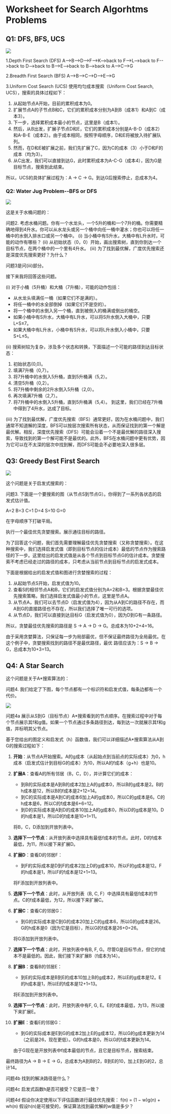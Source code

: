 # Worksheet for Search Algorhtms Problems
## Q1: DFS, BFS, UCS

<img src="C:\Users\yhb\MscProject\AI&TA\AI\images\img_15.png">

1.Depth First Search (DFS)
A-->B-->D-->F-->K-->back to F-->L-->back to F-->back to D-->back to B-->E-->back to B-->back to A-->C-->G

2.Breadth First Search (BFS)
A-->B-->C-->D-->E-->G

3.Uniform Cost Search (UCS)
使用均匀成本搜索（Uniform Cost Search, UCS），搜索的具体过程如下：

1. 从起始节点A开始，目前的累积成本为0。
2. 扩展节点A的子节点B和C，它们的累积成本分别为A到B（成本1）和A到C（成本3）。
3. 下一步，选择累积成本最小的节点，这里是B（成本1）。
4. 然后，从B出发，扩展子节点D和E，它们的累积成本分别是A-B-D（成本2）和A-B-E（成本2）。由于成本相同，按照字母顺序，D和E将被放入待扩展队列。
5. 然而，在D和E被扩展之前，我们先扩展了C，因为C的成本（3）小于D和F的成本（均为3）。
6. 从C出发，我们可以直接到达G，此时累积成本为A-C-G（成本4），因为G是目标节点，搜索到此结束。

所以，UCS的具体扩展过程为：A -> C -> G。到达G后搜索停止，总成本为4。

### Q2: Water Jug Problem--BFS or DFS
<img src="C:\Users\yhb\MscProject\AI&TA\AI\images\img_17.png">

这是关于水桶问题的：

问题2. 考虑水桶问题。你有一个水龙头，一个5升的桶和一个7升的桶。你需要精确地得到4升水。你可以从水龙头或另一个桶中向任一桶中灌水；你也可以将任一桶中的水倒入排水口或另一个桶中。
(i) 当小桶中有S升水，大桶中有L升水时，可能的动作有哪些？
(ii) 从初始状态（0，0）开始，画出搜索树，直到你到达一个目标节点，在两个桶中的一个里有4升水。
(iii) 为了找到最优解，广度优先搜索还是深度优先搜索更好？为什么？

问题3是问(iii)部分。

接下来我将回答这些问题。

(i) 对于小桶（5升桶）和大桶（7升桶），可能的动作包括：
- 从水龙头填满任一桶（如果它们不是满的）。
- 将任一桶中的水全部倒掉（如果它们不是空的）。
- 将一个桶中的水倒入另一个桶，直到被倒入的桶满或倒出的桶空。
- 如果小桶中有S升水，大桶中有L升水，可以将S升水倒入大桶中，只要L+S≤7。
- 如果大桶中有L升水，小桶中有S升水，可以将L升水倒入小桶中，只要S+L≤5。

(ii) 搜索树较为复杂，涉及多个状态和转换，下面描述一个可能的路径到达目标状态：
1. 初始状态(0,0)。
2. 填满7升桶（0,7）。
3. 将7升桶中的水倒入5升桶，直到5升桶满（5,2）。
4. 清空5升桶（0,2）。
5. 将7升桶中剩余的2升水倒入5升桶（2,0）。
6. 再次填满7升桶（2,7）。
7. 将7升桶中的水倒入5升桶，直到5升桶满（5,4）。
到这里，我们已经在7升桶中得到了4升水，达成了目标。

(iii) 为了找到最优解，广度优先搜索（BFS）通常更好。因为在水桶问题中，我们通常不知道解的深度，BFS可以按层次搜索所有状态，从而保证找到的第一个解是最优解。相反，深度优先搜索（DFS）可能会沿着一个不是最优解的路径深入搜索，导致找到的第一个解可能不是最优的。此外，BFS在水桶问题中更有优势，因为它可以在不太深的层次中找到解，而DFS可能会不必要地深入很多层。
## Q3: Greedy Best First Search

<img src="C:\Users\yhb\MscProject\AI&TA\AI\images\img_18.png">

这个问题是关于启发式搜索的：

问题3. 下面是一个要搜索的图（从节点S到节点G）。你得到了一系列各状态的启发式估计值。

A=2
B=3
C=1
D=4
S=10
G=0

在字母顺序下打破平局。

执行一个最佳优先贪婪搜索。展示通往目标的路径。

为了回答这个问题，我们首先需要理解最佳优先贪婪搜索（又称贪婪搜索）。在这种搜索中，我们选择启发式值（即到目标节点的估计成本）最低的节点作为搜索路径的下一步。这里给出的启发式值是从各个节点到目标节点G的估计成本。贪婪搜索不考虑已经走过的路径的成本，只考虑从当前节点到目标节点的启发式成本。

下面是根据给出的启发式值和图进行贪婪搜索的过程：

1. 从起始节点S开始，启发式值为10。
2. 查看S的相邻节点A和B，它们的启发式值分别为A=2和B=3。根据贪婪最佳优先搜索策略，我们选择启发式值最小的节点，这里是节点A。
3. 从节点A，我们可以去节点D（启发式值为4），因为从A到C的路径不存在，而A到G的直接路径也不存在，所以我们选择了唯一可行的选项。
4. 从节点D，我们可以直接到达目标G（启发式值为0），因为D到G有一条路径。

所以，贪婪最佳优先搜索的路径是 S -> A -> D -> G。总成本为10+2+4=16。

由于采用贪婪算法，只保证每一步为局部最优，但不保证最终路径为全局最优。在这个例子中，贪婪搜索找到的路径不是最优路径，最优
路径应该为：S -> B -> G，总成本为10+3=13。

## Q4: A Star Search

这个问题是关于A*搜索算法的：

问题4. 我们给定了下图，每个节点都有一个标识符和启发式值，每条边都有一个代价。

<img src="C:\Users\yhb\MscProject\AI&TA\AI\images\img_19.png">

问题4a 展示从S到G（目标节点）A*搜索看到的节点顺序。在搜索过程中对于每个节点展示其f和g值。如果一个节点通过多条路径到达，每到达一次就展示其f和g值，并标明其父节点。

基于您给出的图定义和启发式（h）函数值，我们可以详细描述A*搜索算法从A到G的搜索过程如下：

1. **开始**：从节点A开始搜索。A的g成本（从起始点到当前点的实际成本）为0，h成本（启发式估计到目标G的成本）为10，所以A的f成本（g+h）也是10。

2. **扩展A**：查看A的所有邻居（B，C，D），并计算它们的成本：
   - 到B的实际成本是A到B的成本2加上A的g成本0，所以B的g成本是2。B的h成本是12，所以B的f成本是2+12=14。
   - 到C的实际成本是A到C的成本6加上A的g成本0，所以C的g成本是6。C的h成本是6，所以C的f成本是6+6=12。
   - 到D的实际成本是A到D的成本10加上A的g成本0，所以D的g成本是10。D的h成本是1，所以D的f成本是10+1=11。

   将B，C，D添加到开放列表中。

3. **选择下一个节点**：从开放列表中选择具有最低f成本的节点。此时，D的f成本最低，为11，所以接下来扩展D。

4. **扩展D**：查看D的邻居F：
   - 到F的实际成本是D到F的成本2加上D的g成本10，所以F的g成本是12。F的h成本是1，所以F的f成本是12+1=13。

   将F添加到开放列表中。

5. **选择下一个节点**：此时，从开放列表（B, C, F）中选择具有最低f成本的节点。C的f成本最低，为12，所以接下来扩展C。

6. **扩展C**：查看C的邻居G：
   - 到G的实际成本是C到G的成本20加上C的g成本6，所以G的g成本是26。G的h成本是0（因为它是目标），所以G的f成本是26+0=26。

   将G添加到开放列表中。

7. **选择下一个节点**：此时，开放列表中有B, F, G。尽管G是目标节点，但它的f成本不是最低的。因此，我们接下来扩展B（f成本为14）。

8. **扩展B**：查看B的邻居E：
   - 到E的实际成本是B到E的成本10加上B的g成本2，所以E的g成本是12。E的h成本是1，所以E的f成本是12+1=13。

   将E添加到开放列表中。

9. **选择下一个节点**：此时，开放列表中有F, G, E。E的f成本最低，为13，所以接下来扩展E。

10. **扩展E**：查看E的邻居G：
    - 到G的实际成本是E到G的成本2加上E的g成本12，所以G的g成本更新为14（之前是26，现在更低）。G的h成本是0，所以G的f成本更新为14。

    由于G现在是开放列表中f成本最低的节点，且它是目标节点，搜索结束。

最终路径为A -> B -> E -> G，总成本为A到B的2，B到E的10，加上E到G的2，总计14。

问题4b 找到的解决路径是什么？

问题4c 启发式函数h是否可接受？它是否一致？

问题4d 假设你决定使用以下评估函数进行最佳优先搜索：
f(n) = (1 − w)g(n) + wh(n)
假设h(n)是可接受的，保证算法找到最优解的w值是多少？

